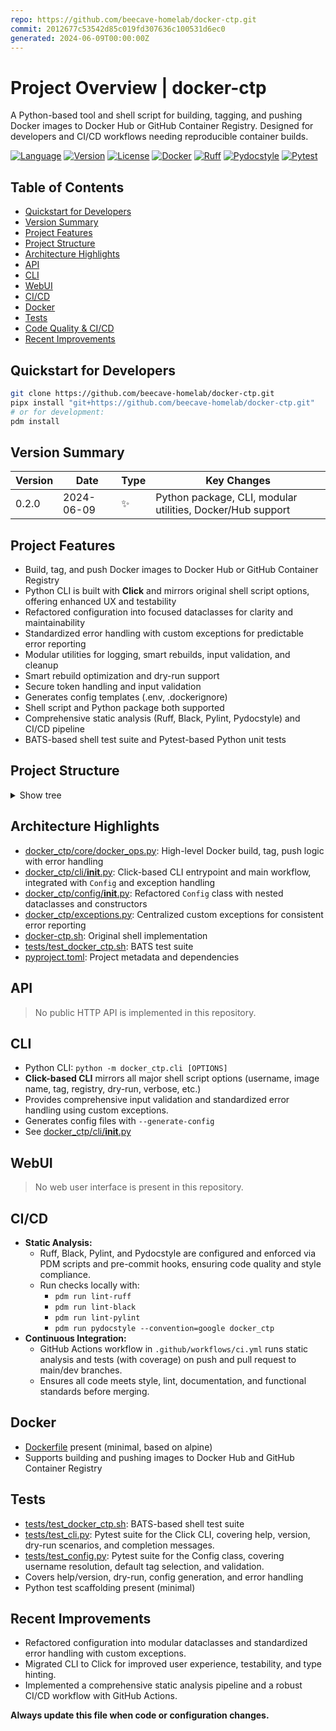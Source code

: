 ```yaml
---
repo: https://github.com/beecave-homelab/docker-ctp.git
commit: 2012677c53542d85c019fd307636c100531d6ec0
generated: 2024-06-09T00:00:00Z
---
```

<!-- SECTIONS:API,CLI,WEBUI,CI,DOCKER,TESTS -->

# Project Overview | docker-ctp

A Python-based tool and shell script for building, tagging, and pushing Docker images to Docker Hub or GitHub Container Registry. Designed for developers and CI/CD workflows needing reproducible container builds.

[![Language](https://img.shields.io/badge/Python-3.13.5-blue)](https://www.python.org/)
[![Version](https://img.shields.io/badge/Version-0.2.0-brightgreen)](#version-summary)
[![License](https://img.shields.io/badge/license-MIT-green)](LICENSE)
[![Docker](https://img.shields.io/badge/docker-supported-blue)](Dockerfile)
[![Ruff](https://img.shields.io/badge/code%20style-ruff-000000.svg)](https://github.com/astral-sh/ruff)
[![Pydocstyle](https://img.shields.io/badge/docs%20style-pydocstyle-blue.svg)](https://github.com/PyCQA/pydocstyle)
[![Pytest](https://img.shields.io/badge/tests-pytest-green)](https://docs.pytest.org/en/stable/)

## Table of Contents

- [Quickstart for Developers](#quickstart-for-developers)
- [Version Summary](#version-summary)
- [Project Features](#project-features)
- [Project Structure](#project-structure)
- [Architecture Highlights](#architecture-highlights)
- [API](#api)
- [CLI](#cli)
- [WebUI](#webui)
- [CI/CD](#cicd)
- [Docker](#docker)
- [Tests](#tests)
- [Code Quality & CI/CD](#code-quality-cicd)
- [Recent Improvements](#recent-improvements)

## Quickstart for Developers

```bash
git clone https://github.com/beecave-homelab/docker-ctp.git
pipx install "git+https://github.com/beecave-homelab/docker-ctp.git"
# or for development:
pdm install
```

## Version Summary

| Version | Date | Type | Key Changes |
|---|---|---|----|
| 0.2.0 | 2024-06-09 | ✨ | Python package, CLI, modular utilities, Docker/Hub support |

## Project Features

- Build, tag, and push Docker images to Docker Hub or GitHub Container Registry
- Python CLI is built with **Click** and mirrors original shell script options, offering enhanced UX and testability
- Refactored configuration into focused dataclasses for clarity and maintainability
- Standardized error handling with custom exceptions for predictable error reporting
- Modular utilities for logging, smart rebuilds, input validation, and cleanup
- Smart rebuild optimization and dry-run support
- Secure token handling and input validation
- Generates config templates (.env, .dockerignore)
- Shell script and Python package both supported
- Comprehensive static analysis (Ruff, Black, Pylint, Pydocstyle) and CI/CD pipeline
- BATS-based shell test suite and Pytest-based Python unit tests

## Project Structure

<details><summary>Show tree</summary>

```text
.
├── docker_ctp/           # Main Python package
│   ├── cli/              # Click-based CLI entrypoint and main workflow
│   ├── core/             # Docker logic (build, tag, push)
│   ├── config/           # Refactored Config dataclasses and env loading
│   ├── exceptions.py     # Custom exception classes for standardized error handling
│   ├── utils/            # Utilities: logging, rebuild, validation, etc.
│   ├── main.py           # Entrypoint
│   └── __main__.py       # Entrypoint
├── docker-ctp.sh         # Original shell script
├── install.sh            # Shell script installer
├── src/docker_ctp/       # Packaging stub
├── tests/                # Test scripts (BATS and Pytest)
│   ├── __init__.py       # Python test package initializer
│   ├── test_cli.py       # Pytest suite for CLI
│   ├── test_config.py    # Pytest suite for Config
│   ├── test_docker_ctp.sh  # BATS suite for shell script
│   └── test_smart_rebuild.sh # BATS suite for smart rebuild
├── to-do/                # Refactoring and improvement plans
├── Dockerfile            # Minimal Dockerfile
├── pyproject.toml        # Project metadata
├── README.md             # User documentation
└── project-overview.md   # (This file)
```

</details>

## Architecture Highlights

- [docker_ctp/core/docker_ops.py](https://github.com/beecave-homelab/docker-ctp/blob/2012677c53542d85c019fd307636c100531d6ec0/docker_ctp/core/docker_ops.py): High-level Docker build, tag, push logic with error handling
- [docker_ctp/cli/**init**.py](docker_ctp/cli/__init__.py): Click-based CLI entrypoint and main workflow, integrated with `Config` and exception handling
- [docker_ctp/config/**init**.py](docker_ctp/config/__init__.py): Refactored `Config` class with nested dataclasses and constructors
- [docker_ctp/exceptions.py](docker_ctp/exceptions.py): Centralized custom exceptions for consistent error reporting
- [docker-ctp.sh](https://github.com/beecave-homelab/docker-ctp/blob/2012677c53542d85c019fd307636c100531d6ec0/docker-ctp.sh): Original shell implementation
- [tests/test_docker_ctp.sh](https://github.com/beecave-homelab/docker-ctp/blob/2012677c53542d85c019fd307636c100531d6ec0/tests/test_docker_ctp.sh): BATS test suite
- [pyproject.toml](https://github.com/beecave-homelab/docker-ctp/blob/2012677c53542d85c019fd307636c100531d6ec0/pyproject.toml): Project metadata and dependencies

## API
>
> No public HTTP API is implemented in this repository.

## CLI

- Python CLI: `python -m docker_ctp.cli [OPTIONS]`
- **Click-based CLI** mirrors all major shell script options (username, image name, tag, registry, dry-run, verbose, etc.)
- Provides comprehensive input validation and standardized error handling using custom exceptions.
- Generates config files with `--generate-config`
- See [docker_ctp/cli/**init**.py](docker_ctp/cli/__init__.py)

## WebUI
>
> No web user interface is present in this repository.

## CI/CD

- **Static Analysis:**
  - Ruff, Black, Pylint, and Pydocstyle are configured and enforced via PDM scripts and pre-commit hooks, ensuring code quality and style compliance.
  - Run checks locally with:
    - `pdm run lint-ruff`
    - `pdm run lint-black`
    - `pdm run lint-pylint`
    - `pdm run pydocstyle --convention=google docker_ctp`
- **Continuous Integration:**
  - GitHub Actions workflow in `.github/workflows/ci.yml` runs static analysis and tests (with coverage) on push and pull request to main/dev branches.
  - Ensures all code meets style, lint, documentation, and functional standards before merging.

## Docker

- [Dockerfile](https://github.com/beecave-homelab/docker-ctp/blob/2012677c53542d85c019fd307636c100531d6ec0/Dockerfile) present (minimal, based on alpine)
- Supports building and pushing images to Docker Hub and GitHub Container Registry

## Tests

- [tests/test_docker_ctp.sh](https://github.com/beecave-homelab/docker-ctp/blob/2012677c53542d85c019fd307636c100531d6ec0/tests/test_docker_ctp.sh): BATS-based shell test suite
- [tests/test_cli.py](tests/test_cli.py): Pytest suite for the Click CLI, covering help, version, dry-run scenarios, and completion messages.
- [tests/test_config.py](tests/test_config.py): Pytest suite for the Config class, covering username resolution, default tag selection, and validation.
- Covers help/version, dry-run, config generation, and error handling
- Python test scaffolding present (minimal)

## Recent Improvements

- Refactored configuration into modular dataclasses and standardized error handling with custom exceptions.
- Migrated CLI to Click for improved user experience, testability, and type hinting.
- Implemented a comprehensive static analysis pipeline and a robust CI/CD workflow with GitHub Actions.

**Always update this file when code or configuration changes.**
